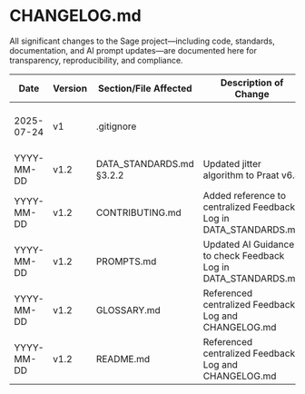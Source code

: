# CHANGELOG.md

All significant changes to the Sage project—including code, standards, documentation, and AI prompt updates—are documented here for transparency, reproducibility, and compliance.

| Date       | Version | Section/File Affected      | Description of Change                | Rationale/Source                | Updated By | Related Issue/PR |
|------------|---------|---------------------------|--------------------------------------|----------------------------------|------------|------------------|
| 2025-07-24 | v1 | .gitignore |  | Added DOCS_AUTOMATION.md and DATA_DICTIONARY.md | Ivy | - |
| YYYY-MM-DD | v1.2    | DATA_STANDARDS.md §3.2.2  | Updated jitter algorithm to Praat v6.4| Improved accuracy for low amplitude voices | Ivy        | #42              |
| YYYY-MM-DD | v1.2    | CONTRIBUTING.md           | Added reference to centralized Feedback Log in DATA_STANDARDS.md | Reduce duplication, improve traceability | Ivy        | #43              |
| YYYY-MM-DD | v1.2    | PROMPTS.md                | Updated AI Guidance to check Feedback Log in DATA_STANDARDS.md | Standardize prompt compliance   | Ivy        | #44              |
| YYYY-MM-DD | v1.2    | GLOSSARY.md               | Referenced centralized Feedback Log and CHANGELOG.md | Consistency and traceability    | Ivy        | #45              |
| YYYY-MM-DD | v1.2    | README.md                 | Referenced centralized Feedback Log and CHANGELOG.md | Consistency and traceability    | Ivy        | #46              |
